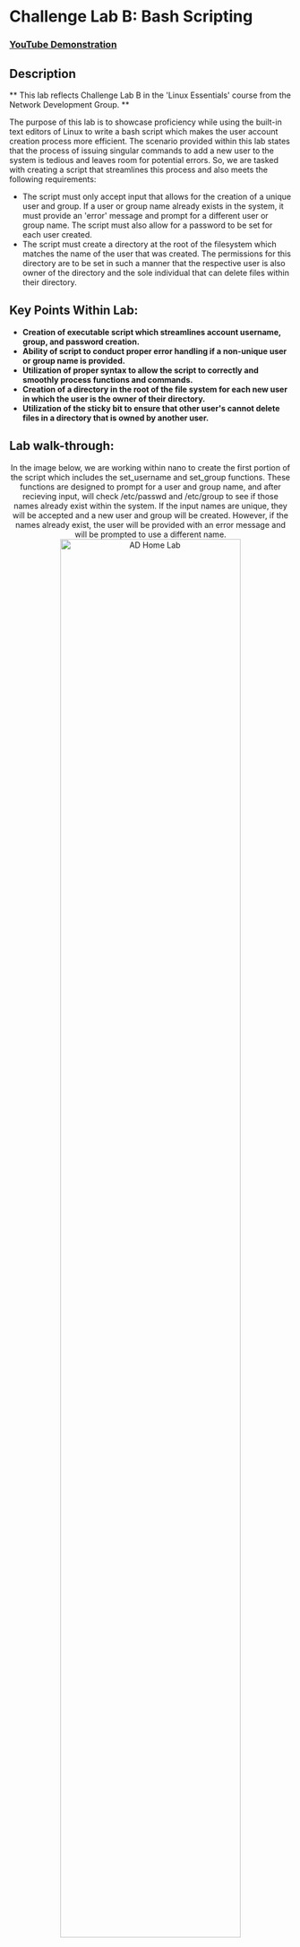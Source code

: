 <h1>Challenge Lab B: Bash Scripting</h1>

 ### [YouTube Demonstration](https://youtu.be/7eJexJVCqJo)

<h2>Description</h2>
** This lab reflects Challenge Lab B in the 'Linux Essentials' course from the Network Development Group. **

The purpose of this lab is to showcase proficiency while using the built-in text editors of Linux to write a bash script which makes the user account creation process more efficient. The scenario provided within this lab states that the process of issuing singular commands to add a new user to the system is tedious and leaves room for potential errors. So, we are tasked with creating a script that streamlines this process and also meets the following requirements:
- The script must only accept input that allows for the creation of a unique user and group. If a user or group name already exists in the system, it must provide an 'error' message and prompt for a different user or group name. The script must also allow for a password to be set for each user created.
- The script must create a directory at the root of the filesystem which matches the name of the user that was created. The permissions for this directory are to be set in such a manner that the respective user is also owner of the directory and the sole individual that can delete files within their directory. 

<h2>Key Points Within Lab: </h2>

- <b>Creation of executable script which streamlines account username, group, and password creation.</b>
- <b>Ability of script to conduct proper error handling if a non-unique user or group name is provided.</b>
- <b>Utilization of proper syntax to allow the script to correctly and smoothly process functions and commands.</b>
- <b>Creation of a directory in the root of the file system for each new user in which the user is the owner of their directory.</b>
- <b>Utilization of the sticky bit to ensure that other user's cannot delete files in a directory that is owned by another user.</b>

<h2>Lab walk-through:</h2>

<p align="center">
In the image below, we are working within nano to create the first portion of the script which includes the set_username and set_group functions. These functions are designed to prompt for a user and group name, and after recieving input, will check /etc/passwd and /etc/group to see if those names already exist within the system. If the input names are unique, they will be accepted and a new user and group will be created. However, if the names already exist, the user will be provided with an error message and will be prompted to use a different name. <br/>
<img src="https://i.imgur.com/sjZxzd9.png" height="80%" width="80%" alt="AD Home Lab"/>
<br />
<br />

<p align="center">
In this image we have saved the current state of the script to a file which we have called 'user_management.sh'. We have also changed the permissions of the file and made it executable so that we can proceed to run the script and ensure that it is working as intended.<br/>
<img src="https://i.imgur.com/TvZsSlz.png" height="80%" width="80%" alt="AD Home Lab"/>
<br />
<br />

<p align="center">
In this image, we are running the script and attempting to see if the functions that we created so far are working properly. Please note that the account that I am using to create and run the script is called 'user' so it already exists in the system. Additionally, there is also a group called 'IT' that exists in the system, which I created previously for use in a separate lab. So, when the script is run and I am prompted for a username, my input of 'user' is denied and I am supplied with an error message and relevant info which shows that 'user' already exists in the system. After selecting a username that is unique, I perform the same test for the group name. As you can see, 'IT' is denied because it already exists, however, my input of 'new_group' is accepted because it is unique. So far, the script seems to be working properly, and with the addition of a few more commands, the script will be complete and fulfill all requirements of the lab. <br/>
<img src="https://i.imgur.com/1sVuzFp.png" height="80%" width="80%" alt="AD Home Lab"/>
<br />
<br />

<p align="center">
In this image, we are back working within the script. I have added in several more commands in order to finish the script and satisfy the full requirements set forth by the lab. Some of the commands which I've added in include the useradd, groupadd, and passwd commands. The addition of these commands allow for the input user and group names to be officially added into the system once they are accepted by the script. The user will be provided with messages that state that the user and group names were successfully added, and the user will also be provided with a prompt that allows them to set a password for their account. The final few commands which follow include the mkdir, chown, and chmod commands. At this point, these commands are creating a directory at the root of the filesystem for each user, placing ownership of that directory in possession of the user that was created, and setting permissions of that directory so that the owner has full read, write, and execute permissions. Additionally, we are also utilizing the chmod command to set the sticky bit on the new user directory that was created. This makes it so only the user who is the owner of that directory is able to delete files within the directory.  <br/>
<img src="https://i.imgur.com/58AuDfn.png" height="80%" width="80%" alt="AD Home Lab"/>
<br />
<br />

<p align="center">
In this image, we are attempting to run the script in its final form. By using the script, I am easily able to add 'test_user' who belongs to 'test_group' to the system, I am also able to give them a preliminary password, and the script also provides the new user with their own directory in which they have full control of their own files. A success message appears on the screen to showcase that all parts of the script ran accordingly,and by checking the /etc/passwd and /etc/group directories, we are able to confirm the existence of 'test_user' and 'test_group', thus confirming the success of the script.  <br/>
<img src="https://i.imgur.com/Q8roGE7.png" height="80%" width="80%" alt="AD Home Lab"/>
<br />
<br />




<!--
 ```diff
- text in red
+ text in green
! text in orange
# text in gray
@@ text in purple (and bold)@@
```
--!>
